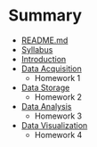 # Summary

* [README.md](README.md)
* [Syllabus](notes/homeworks/homework3.md)
* [Introduction](notes/introduction.md)
* [Data Acquisition](notes/data_acquisition.md)
   * Homework 1
* [Data Storage](notes/data_storage.md)
   * Homework 2
* [Data Analysis](notes/data_analysis.md)
   * Homework 3
* [Data Visualization](notes/data_visualization.md)
   * Homework 4

